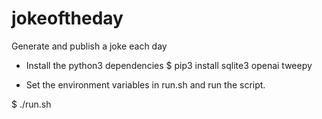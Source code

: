 # jokeoftheday
Generate and publish a joke each day

- Install the python3 dependencies
$ pip3 install sqlite3 openai tweepy

- Set the environment variables in run.sh and run the script.

$ ./run.sh
